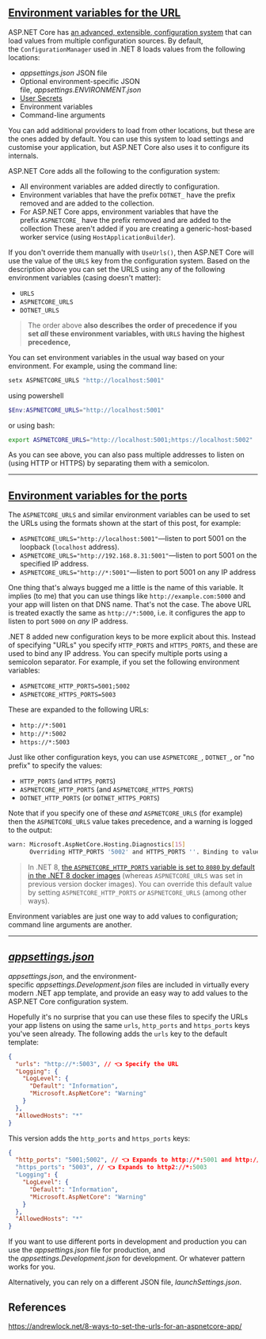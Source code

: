 ## [Environment variables for the URL](https://andrewlock.net/8-ways-to-set-the-urls-for-an-aspnetcore-app/#environment-variables-for-the-url)


ASP.NET Core has [an advanced, extensible, configuration system](https://livebook.manning.com/book/asp-net-core-in-action-third-edition/chapter-10/) that can load values from multiple configuration sources. By default, the `ConfigurationManager` used in .NET 8 loads values from the following locations:

- _appsettings.json_ JSON file
- Optional environment-specific JSON file, _appsettings.ENVIRONMENT.json_
- [User Secrets](https://learn.microsoft.com/en-us/aspnet/core/security/app-secrets)
- Environment variables
- Command-line arguments

You can add additional providers to load from other locations, but these are the ones added by default. You can use this system to load settings and customise your application, but ASP.NET Core also uses it to configure its internals.

ASP.NET Core adds all the following to the configuration system:

- All environment variables are added directly to configuration.
- Environment variables that have the prefix `DOTNET_` have the prefix removed and are added to the collection.
- For ASP.NET Core apps, environment variables that have the prefix `ASPNETCORE_` have the prefix removed and are added to the collection These aren't added if you are creating a generic-host-based worker service (using `HostApplicationBuilder`).

If you don't override them manually with `UseUrls()`, then ASP.NET Core will use the value of the `URLS` key from the configuration system. Based on the description above you can set the URLS using any of the following environment variables (casing doesn't matter):

- `URLS`
- `ASPNETCORE_URLS`
- `DOTNET_URLS`

> The order above **also describes the order of precedence if you set _all_ these environment variables, with `URLS` having the highest precedence,**


You can set environment variables in the usual way based on your environment. For example, using the command line:

```powershell
setx ASPNETCORE_URLS "http://localhost:5001"
```

using powershell

```powershell
$Env:ASPNETCORE_URLS="http://localhost:5001"
```

or using bash:

```bash
export ASPNETCORE_URLS="http://localhost:5001;https://localhost:5002"
```

As you can see above, you can also pass multiple addresses to listen on (using HTTP or HTTPS) by separating them with a semicolon.

---

## [Environment variables for the ports](https://andrewlock.net/8-ways-to-set-the-urls-for-an-aspnetcore-app/#environment-variables-for-the-ports)

The `ASPNETCORE_URLS` and similar environment variables can be used to set the URLs using the formats shown at the start of this post, for example:

- `ASPNETCORE_URLS="http://localhost:5001"`—listen to port 5001 on the loopback (`localhost` address).
- `ASPNETCORE_URLS="http://192.168.8.31:5001"`—listen to port 5001 on the specified IP address.
- `ASPNETCORE_URLS="http://*:5001"`—listen to port 5001 on any IP address

One thing that's always bugged me a little is the name of this variable. It implies (to me) that you can use things like `http://example.com:5000` and your app will listen on that DNS name. That's not the case. The above URL is treated exactly the same as `http://*:5000`, i.e. it configures the app to listen to port `5000` on _any_ IP address.

.NET 8 added new configuration keys to be more explicit about this. Instead of specifying "URLs" you specify `HTTP_PORTS` and `HTTPS_PORTS`, and these are used to bind any IP address. You can specify multiple ports using a semicolon separator. For example, if you set the following environment variables:

- `ASPNETCORE_HTTP_PORTS=5001;5002`
- `ASPNETCORE_HTTPS_PORTS=5003`

These are expanded to the following URLs:

- `http://*:5001`
- `http://*:5002`
- `https://*:5003`

Just like other configuration keys, you can use `ASPNETCORE_`, `DOTNET_`, or "no prefix" to specify the values:

- `HTTP_PORTS` (and `HTTPS_PORTS`)
- `ASPNETCORE_HTTP_PORTS` (and `ASPNETCORE_HTTPS_PORTS`)
- `DOTNET_HTTP_PORTS` (or `DOTNET_HTTPS_PORTS`)

Note that if you specify one of these _and_ `ASPNETCORE_URLS` (for example) then the `ASPNETCORE_URLS` value takes precedence, and a warning is logged to the output:

```bash
warn: Microsoft.AspNetCore.Hosting.Diagnostics[15]
      Overriding HTTP_PORTS '5002' and HTTPS_PORTS ''. Binding to values defined by URLS instead 'http://*:5003'.
```

> In .NET 8, [the `ASPNETCORE_HTTP_PORTS` variable is set to `8080` by default in the .NET 8 docker images](https://andrewlock.net/exploring-the-dotnet-8-preview-updates-to-docker-images-in-dotnet-8/#asp-net-core-apps-now-use-port-8080-by-default) (whereas `ASPNETCORE_URLS` was set in previous version docker images). You can override this default value by setting `ASPNETCORE_HTTP_PORTS` _or_ `ASPNETCORE_URLS` (among other ways).

Environment variables are just one way to add values to configuration; command line arguments are another.

---

## [_appsettings.json_](https://andrewlock.net/8-ways-to-set-the-urls-for-an-aspnetcore-app/#appsettings-json)

_appsettings.json_, and the environment-specific _appsettings.Development.json_ files are included in virtually every modern .NET app template, and provide an easy way to add values to the ASP.NET Core configuration system.

Hopefully it's no surprise that you can use these files to specify the URLs your app listens on using the same `urls`, `http_ports` and `https_ports` keys you've seen already. The following adds the `urls` key to the default template:

```json
{
  "urls": "http://*:5003", // 👈 Specify the URL
  "Logging": {
    "LogLevel": {
      "Default": "Information",
      "Microsoft.AspNetCore": "Warning"
    }
  },
  "AllowedHosts": "*"
}
```

This version adds the `http_ports` and `https_ports` keys:

```json
{
  "http_ports": "5001;5002", // 👈 Expands to http://*:5001 and http://*:5002
  "https_ports": "5003", // 👈 Expands to http2://*:5003
  "Logging": {
    "LogLevel": {
      "Default": "Information",
      "Microsoft.AspNetCore": "Warning"
    }
  },
  "AllowedHosts": "*"
}
```

If you want to use different ports in development and production you can use the _appsettings.json_ file for production, and the _appsettings.Development.json_ for development. Or whatever pattern works for you.

Alternatively, you can rely on a different JSON file, _launchSettings.json_.

## References

https://andrewlock.net/8-ways-to-set-the-urls-for-an-aspnetcore-app/